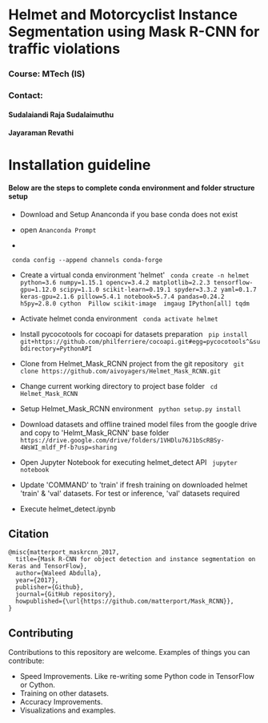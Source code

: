 # Helmet and Motorcyclist Instance Segmentation using Mask R-CNN for traffic violations


### Course: MTech (IS)
### Contact: 
####		Sudalaiandi Raja Sudalaimuthu
####		Jayaraman Revathi

# Installation guideline

#### Below are the steps to complete conda environment and folder structure setup

- Download and Setup Ananconda if you base conda does not exist


- open `Ananconda Prompt`


- 
` conda config --append channels conda-forge`


- Create a virtual conda environment 'helmet'
` conda create -n helmet python=3.6 numpy=1.15.1 opencv=3.4.2 matplotlib=2.2.3 tensorflow-gpu=1.12.0 scipy=1.1.0 scikit-learn=0.19.1 spyder=3.3.2 yaml=0.1.7 keras-gpu=2.1.6 pillow=5.4.1 notebook=5.7.4 pandas=0.24.2 h5py=2.8.0 cython  Pillow scikit-image  imgaug IPython[all] tqdm`


- Activate helmet conda environment
` conda activate helmet`


- Install pycocotools for cocoapi for datasets preparation
` pip install git+https://github.com/philferriere/cocoapi.git#egg=pycocotools^&subdirectory=PythonAPI`


- Clone from Helmet_Mask_RCNN project from the git repository
` git clone https://github.com/aivoyagers/Helmet_Mask_RCNN.git`


- Change current working directory to project base folder
` cd Helmet_Mask_RCNN`


- Setup Helmet_Mask_RCNN environment
` python setup.py install`


- Download datasets and offline trained model files from the google drive and copy to 'Helmt_Mask_RCNN' base folder 
` https://drive.google.com/drive/folders/1VHDlu76J1bScRBSy-4WsWI_mldf_Pf-b?usp=sharing`


- Open Jupyter Notebook for executing helmet_detect API
` jupyter notebook`


- Update 'COMMAND' to 'train' if fresh training on downloaded helmet 'train' & 'val' datasets. For test or inference, 'val' datasets required

- Execute helmet_detect.ipynb


## Citation
```
@misc{matterport_maskrcnn_2017,
  title={Mask R-CNN for object detection and instance segmentation on Keras and TensorFlow},
  author={Waleed Abdulla},
  year={2017},
  publisher={Github},
  journal={GitHub repository},
  howpublished={\url{https://github.com/matterport/Mask_RCNN}},
}
```

## Contributing
Contributions to this repository are welcome. Examples of things you can contribute:
* Speed Improvements. Like re-writing some Python code in TensorFlow or Cython.
* Training on other datasets.
* Accuracy Improvements.
* Visualizations and examples.